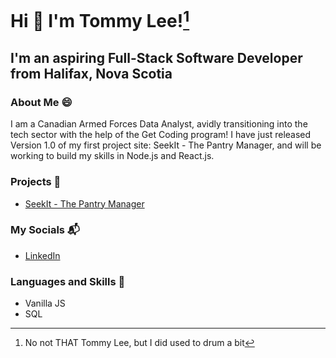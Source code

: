 # Hi 👋 I'm Tommy Lee![^1]

## I'm an aspiring Full-Stack Software Developer from Halifax, Nova Scotia

### About Me :smile:

I am a Canadian Armed Forces Data Analyst, avidly transitioning into the tech sector with the help of the Get Coding program! I have just released Version 1.0 of my first project site: SeekIt - The Pantry Manager, and will be working to build my skills in Node.js and React.js.

### Projects :muscle:

- [SeekIt - The Pantry Manager](https://mottlly.github.io/SeekitStart/)

### My Socials :mailbox_with_mail:

- [LinkedIn](https://www.linkedin.com/in/tommy-lee-7099b0294/)

### Languages and Skills :wrench:

- Vanilla JS
- SQL





[^1]: No not THAT Tommy Lee, but I did used to drum a bit
